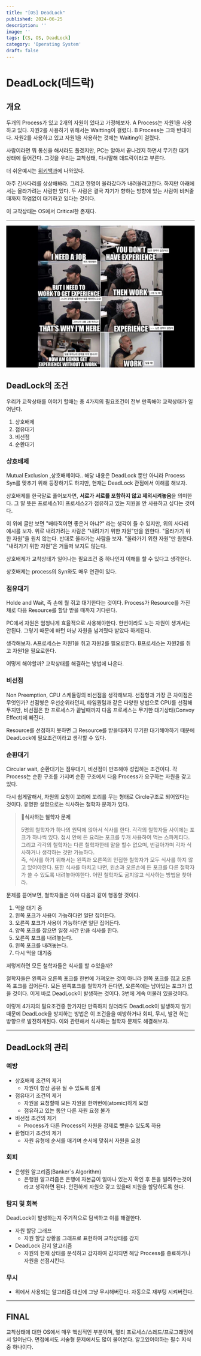```yaml
---
title: "[OS] DeadLock"
published: 2024-06-25
description: ''
image: ''
tags: [CS, OS, DeadLock]
category: 'Operating System'
draft: false 
---
```

# DeadLock(데드락)
## 개요
두개의 Process가 있고 2개의 자원이 있다고 가정해보자. A Process는 자원1을 사용하고 있다. 자원2를 사용하기 위해서는 Waitting이 걸렸다. B Process는 그와 반대이다. 자원2를 사용하고 있고 자원1을 사용하는 것에는 Waiting이 걸렸다.

사람이라면 뭐 통신을 해서라도 풀겠지만, PC는 알아서 끝나겠지 하면서 무기한 대기 상태에 들어간다. 그것을 우리는 교착상태, 다시말해 데드락이라고 부른다.

더 쉬운예시는 [위키백과](https://ko.wikipedia.org/wiki/%EA%B5%90%EC%B0%A9_%EC%83%81%ED%83%9C#:~:text=%EA%B5%90%EC%B0%A9%20%EC%83%81%ED%83%9C(%E8%86%A0%E7%9D%80%E7%8B%80%E6%85%8B)%20%EB%98%90%EB%8A%94,%EC%99%84%EB%A3%8C%EB%90%98%EC%A7%80%20%EB%AA%BB%ED%95%98%EB%8A%94%20%EC%83%81%ED%83%9C%EC%9D%B4%EB%8B%A4.)에 나와있다.

아주 긴사다리를 상상해봐라. 그리고 한명이 올라갔다가 내려올려고한다. 하지만 아래에서는 올라가려는 사람만 있다. 두 사람은 결국 자기가 향하는 방향에 있는 사람이 비켜줄때까지 하염없이 대기하고 있다는 것이다.

이 교착상태는 OS에서 Critical한 존재다.

---
![Alt text](./ProcessAsset/deadLock.jpg)
## DeadLock의 조건

우리가 교착상태를 이야기 할때는 총 4가지의 필요조건이 전부 만족해야 교착상태가 일어난다.
1. 상호배제
2. 점유대기
3. 비선점
4. 순환대기

### 상호배제
Mutual Exclusion ,상호배제이다.. 해당 내용은 DeadLock 뿐만 아니라 Process Syn를 맞추기 위해 등장하기도 하지만, 현재는 DeadLock 관점에서 이해를 해보자.

상호배제를 한국말로 풀어보자면, **서로가 서로를 포함하지 않고 제외시켜놓음**을 의미한다. 그 말 뜻은 프로세스1이 프로세스2가 점유하고 있는 지원을 안 사용하고 싶다는 것이다.

이 위에 글만 보면 "배타적이면 좋은거 아냐?" 라는 생각이 들 수 있지만, 위의 사다리 예시를 보자. 위로 내려가려는 사람은 "내려가기 위한 자원"만을 원한다. "올라가기 위한 자원"을 원치 않는다. 반대로 올라가는 사람을 보자. "올라가기 위한 자원"만 원한다. "내려가기 위한 자원"은 거들떠 보지도 않는다.

상호배제가 교착상태가 일어나는 필요조건 중 하나인지 이해를 할 수 있다고 생각한다.

상호배제는 process의 Syn와도 매우 연관이 있다.

### 점유대기
Holde and Wait, 즉 손에 뭘 쥐고 대기한다는 것이다. Process가 Resource를 가진채로 다음 Resource를 할당 받을 때까지 기다린다.

PC에서 자원은 엄청나게 효율적으로 사용해야한다. 한번이라도 노는 자원이 생겨서는 안된다. 그렇기 때문에 바턴 마냥 자원을 넘겨줬다 받았다 하게된다.

생각해보자. A프로세스는 자원1을 쥐고 자원2를 필요로한다. B프로세스는 자원2를 쥐고 자원1을 필요로한다.

어떻게 해야할까? 교착상태를 해결하는 방법에 나온다.

### 비선점
Non Preemption, CPU 스케듈링의 비선점을 생각해보자. 선점형과 가장 큰 차이점은 무엇인가? 선점형은 우선순위라던지, 타임퀀텀과 같은 다양한 방법으로 CPU를 선점해두지만, 비선점은 한 프로세스가 끝날때까지 다음 프로세스는 무기한 대기상태(Convoy Effect)에 빠진다.

Resource를 선점하지 못하면 그 Resource를 받을때까지 무기한 대기해야하기 때문에 DeadLock에 필요조건이라고 생각할 수 있다.

### 순환대기
Circular wait, 순환대기는 점유대기, 비선점이 만조해야 성립하는 조건이다. 각 Process는 순환 구조를 가지며 순환 구조에서 다음 Process가 요구하는 자원을 갖고 있다.

다시 쉽게말해서, 자원의 요청이 꼬리에 꼬리를 무는 형태로 Circle구조로 되어있다는 것이다. 유명한 설명으로는 식사하는 철학자 문제가 있다.

> 🥕**식사하는 철학자 문제**
>
> 5명의 철학자가 하나의 원탁에 앉아서 식사를 한다. 각각의 철학자들 사이에는 포크가 하나씩 있다. 접시 안에 든 요리는 포크를 두개 사용하여 먹는 스파케티다. 그리고 각각의 철학자는 다른 철학자한테 말을 할수 없으며, 번걸아가며 각자 식사하거나 생각하는 것만 가능하다.  
> 즉, 식사를 하기 위해서는 왼쪽과 오른쪽의 인접한 철학자가 모두 식사를 하지 않고 있어야한다. 또한 식사를 마치고 나면, 왼손과 오른손에 든 포크를 다른 철학자가 쓸 수 있도록 내려놓아야한다. 어떤 철학자도 굶지않고 식사하는 방법을 찾아라.

문제를 뜯어보면, 철학자들은 아마 다음과 같이 행동할 것이다.
1. 먹을 대기 중
2. 왼쪽 포크가 사용이 가능하다면 일단 집어든다.
3. 오른쪽 포크가 사용이 가능하다면 일단 집어든다.
4. 양쪽 포크를 잡으면 일정 시간 만큼 식사를 한다.
5. 오른쪽 포크를 내려놓는다.
6. 왼쪽 포크를 내려놓는다.
7. 다시 먹을 대기중

저렇게하면 모든 철학자들은 식사를 할 수있을까?

철학자들은 왼쪽과 오른쪽 포크를 한번에 가져오는 것이 아니라 왼쪽 포크를 집고 오른쪽 포크를 집어든다. 모든 왼쪽포크를 철학자가 든다면, 오른쪽에는 남아있는 포크가 없을 것이다. 이게 바로 DeadLock이 발생하는 것이다. 3번에 계속 머물러 있을것이다.

이렇게 4가지의 필요조건중 한가지만 만족하지 않더라도 DeadLock이 발생하지 않기 때문에 DeadLock을 방지하는 방법은 이 조건을을 예방하거나
회피, 무시, 발견 하는 방향으로 발전하게된다. 이와 관련해서 식사하는 철학자 문제도 해결해보자.

---
## DeadLock의 관리
### 예방
- 상호배제 조건의 제거
  - 자원이 항상 공유 될 수 있도록 설계
- 점유대기 조건의 제거
  - 자원을 요청할때 모든 자원을 한꺼번에(atomic)하게 요청
  - 점유하고 있는 동안 다른 자원 요청 불가
- 비선점 조건의 제거
  - Process가 다른 Process의 자원을 강제로 뺏을수 있도록 하용
- 환형대기 조건의 제거
  - 자원 유형에 순서를 매기며 순서에 맞춰서 자원을 요청

### 회피
- 은행원 알고리즘(Banker`s Algorithm)
  - 은행원 알고리즘은 은행에 자본금이 얼마나 있는지 확인 후 돈을 빌려주는것이라고 생각하면 된다. 안전하게 자원으 갖고 있을때 지원을 할당하도록 한다.
### 탐지 및 회복
DeadLock이 발생하는지 주기적으로 탐색하고 이를 해결한다.
- 자원 할당 그래프
  - 자원 할당 상황을 그래프로 표현하여 교착상태를 감지
- DeadLock 감지 알고리즘
  - 자원의 현재 상태를 분석하고 감지하여 감지되면 해당 Process를 종료하거나 자원을 선점시킨다.
### 무시
- 위에서 사용되는 알고리즘 대신에 그냥 무시해버린다. 자동으로 재부팅 시켜버린다.

---

## FINAL
교착상태에 대한 OS에서 매우 핵심적인 부분이며, 멀티 프로세스/스레드/프로그래밍에서 일어난다. 면접에서도 서술형 문제에서도
많이 물어본다. 알고있어야하는 필수 지식중 하나이다.

